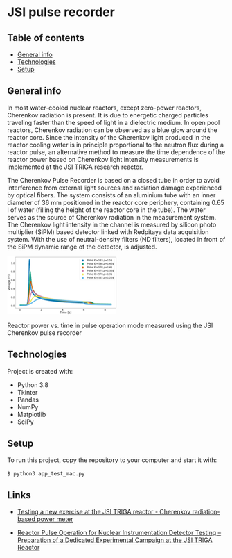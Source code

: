 # JSI pulse recorder
## Table of contents
* [General info](#general-info)
* [Technologies](#technologies)
* [Setup](#setup)

## General info
In most water-cooled nuclear reactors, except zero-power reactors, Cherenkov radiation is present. It is due to energetic charged particles traveling faster than the speed of light in a dielectric medium. In open pool reactors, Cherenkov radiation can be observed as a blue glow around the reactor core. Since the intensity of the Cherenkov light produced in the reactor cooling water is in principle proportional to the neutron flux during a reactor pulse, an alternative method to measure the time dependence of the reactor power based on Cherenkov light intensity measurements is implemented at the JSI TRIGA research reactor.

The Cherenkov Pulse Recorder is based on a closed tube in order to avoid interference from external light sources and radiation damage experienced by optical fibers. The system consists of an aluminium tube with an inner diameter of 36 mm positioned in the reactor core periphery, containing 0.65 l of water (filling the height of the reactor core in the tube). The water serves as the source of Cherenkov radiation in the measurement system. The Cherenkov light intensity in the channel is measured by silicon photo multiplier (SiPM) based detector linked with Redpitaya data acquisition system. With the use of neutral-density filters (ND filters), located in front of the SiPM dynamic range of the detector, is adjusted.
<p>
<img src="fig4.png" width=50% height=50%>
<figcaption> Reactor power vs. time in pulse operation mode measured using the JSI Cherenkov pulse recorder </figcaption>
<p/>

## Technologies
Project is created with:
* Python 3.8
* Tkinter
* Pandas
* NumPy
* Matplotlib
* SciPy
	
## Setup
To run this project, copy the repository to your computer and start it with:
```
$ python3 app_test_mac.py
```
## Links
* [Testing a new exercise at the JSI TRIGA reactor - Cherenkov radiation-based power meter](https://www.eneep.org/news/testing-new-exercise-jsi-triga-reactor-cherenkov-radiation-based-power-meter/)

* [Reactor Pulse Operation for Nuclear Instrumentation Detector Testing – Preparation of a Dedicated Experimental Campaign at the JSI TRIGA Reactor](https://www.epj-conferences.org/articles/epjconf/pdf/2021/07/epjconf_animma2021_04019.pdf)
